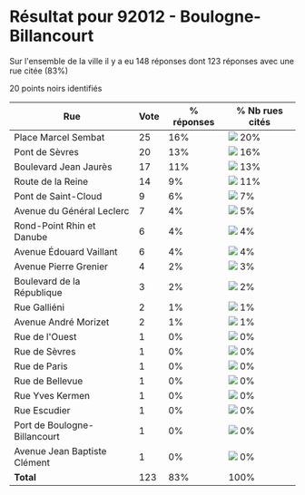 # Résultat pour 92012 - Boulogne-Billancourt

Sur l'ensemble de la ville il y a eu 148 réponses dont 123 réponses avec une rue citée (83%)

20 points noirs identifiés

| Rue | Vote | % réponses | % Nb rues cités|
|-----|------|------------|----------------|
| Place Marcel Sembat | 25 | 16% | <img src="../../img/bar_20.gif" />&nbsp;20%|
| Pont de Sèvres | 20 | 13% | <img src="../../img/bar_16.gif" />&nbsp;16%|
| Boulevard Jean Jaurès | 17 | 11% | <img src="../../img/bar_13.gif" />&nbsp;13%|
| Route de la Reine | 14 | 9% | <img src="../../img/bar_11.gif" />&nbsp;11%|
| Pont de Saint-Cloud | 9 | 6% | <img src="../../img/bar_7.gif" />&nbsp;7%|
| Avenue du Général Leclerc | 7 | 4% | <img src="../../img/bar_5.gif" />&nbsp;5%|
| Rond-Point Rhin et Danube | 6 | 4% | <img src="../../img/bar_4.gif" />&nbsp;4%|
| Avenue Édouard Vaillant | 6 | 4% | <img src="../../img/bar_4.gif" />&nbsp;4%|
| Avenue Pierre Grenier | 4 | 2% | <img src="../../img/bar_3.gif" />&nbsp;3%|
| Boulevard de la République | 3 | 2% | <img src="../../img/bar_2.gif" />&nbsp;2%|
| Rue Galliéni | 2 | 1% | <img src="../../img/bar_1.gif" />&nbsp;1%|
| Avenue André Morizet | 2 | 1% | <img src="../../img/bar_1.gif" />&nbsp;1%|
| Rue de l'Ouest | 1 | 0% | <img src="../../img/bar_0.gif" />&nbsp;0%|
| Rue de Sèvres | 1 | 0% | <img src="../../img/bar_0.gif" />&nbsp;0%|
| Rue de Paris | 1 | 0% | <img src="../../img/bar_0.gif" />&nbsp;0%|
| Rue de Bellevue | 1 | 0% | <img src="../../img/bar_0.gif" />&nbsp;0%|
| Rue Yves Kermen | 1 | 0% | <img src="../../img/bar_0.gif" />&nbsp;0%|
| Rue Escudier | 1 | 0% | <img src="../../img/bar_0.gif" />&nbsp;0%|
| Port de Boulogne-Billancourt | 1 | 0% | <img src="../../img/bar_0.gif" />&nbsp;0%|
| Avenue Jean Baptiste Clément | 1 | 0% | <img src="../../img/bar_0.gif" />&nbsp;0%|
| **Total** | 123 | 83% | 100%|
